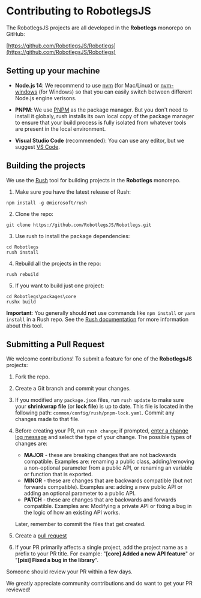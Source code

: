 # Contributing to RobotlegsJS

The RobotlegsJS projects are all developed in the **Robotlegs** monorepo on GitHub:

[https://github.com/RobotlegsJS/Robotlegs](https://github.com/RobotlegsJS/Robotlegs)

## Setting up your machine

- **Node.js 14**: We recommend to use [nvm](https://github.com/creationix/nvm) (for Mac/Linux) or [nvm-windows](https://github.com/coreybutler/nvm-windows) (for Windows) so that you can easily switch between different Node.js engine verisons.

- **PNPM**: We use [PNPM](https://pnpm.io) as the package manager. But you don't need to install it globaly, rush installs its own local copy of the package manager to ensure that your build process is fully isolated from whatever tools are present in the local environment.

- **Visual Studio Code** (recommended): You can use any editor, but we suggest [VS Code](https://code.visualstudio.com).

## Building the projects

We use the [Rush](http://rushjs.io) tool for building projects in the **Robotlegs** monorepo.

1. Make sure you have the latest release of Rush:
```
npm install -g @microsoft/rush
```

2. Clone the repo:
```
git clone https://github.com/RobotlegsJS/Robotlegs.git
```

3. Use rush to install the package dependencies:
```
cd Robotlegs
rush install
```

4. Rebuild all the projects in the repo:
```
rush rebuild
```

5. If you want to build just one project:
```
cd Robotlegs\packages\core
rushx build
```

**Important**: You generally should **not** use commands like `npm install` or `yarn install` in a Rush repo.
See the [Rush documentation](https://rushjs.io/pages/developer/new_developer/) for more information about this tool.

## Submitting a Pull Request

We welcome contributions! To submit a feature for one of the **RobotlegsJS** projects:

1. Fork the repo.

2. Create a Git branch and commit your changes.

3. If you modified any `package.json` files, run `rush update` to make sure your **shrinkwrap file** (or **lock file**) is up to date.
   This file is located in the following path: `common/config/rush/pnpm-lock.yaml`.
   Commit any changes made to that file.

4. Before creating your PR, run `rush change`; if prompted, [enter a change log message](https://rushjs.io/pages/best_practices/change_logs/) and select the type of your change.
   The possible types of changes are: 
   - **MAJOR** - these are breaking changes that are not backwards compatible. Examples are: renaming a public class, adding/removing a non-optional parameter from a public API, or renaming an variable or function that is exported.
   - **MINOR** - these are changes that are backwards compatible (but not forwards compatible). Examples are: adding a new public API or adding an optional parameter to a public API.
   - **PATCH** - these are changes that are backwards and forwards compatible. Examples are: Modifying a private API or fixing a bug in the logic of how an existing API works.

   Later, remember to commit the files that get created.

5. Create a [pull request](https://help.github.com/articles/creating-a-pull-request/)

6. If your PR primarily affects a single project, add the project name as a prefix to your PR title.
   For example: "**[core] Added a new API feature**" or "**[pixi] Fixed a bug in the library**".

Someone should review your PR within a few days.

We greatly appreciate community contributions and do want to get your PR reviewed!